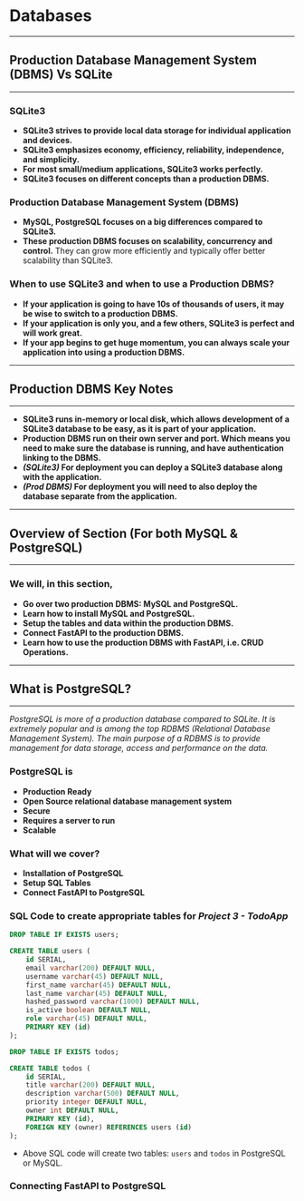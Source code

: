 # Databases

---

## Production Database Management System (DBMS) Vs SQLite

---

### SQLite3

- **SQLite3 strives to provide local data storage for individual application and devices.**
- **SQLite3 emphasizes economy, efficiency, reliability, independence, and simplicity.**
- **For most small/medium applications, SQLite3 works perfectly.**
- **SQLite3 focuses on different concepts than a production DBMS.**

### Production Database Management System (DBMS)

- **MySQL, PostgreSQL focuses on a big differences compared to SQLite3.**
- **These production DBMS focuses on scalability, concurrency and control.** They can grow more efficiently and typically offer better scalability than SQLite3.

### When to use SQLite3 and when to use a Production DBMS?

- **If your application is going to have 10s of thousands of users, it may be wise to switch to a production DBMS.**
- **If your application is only you, and a few others, SQLite3 is perfect and will work great.**
- **If your app begins to get huge momentum, you can always scale your application into using a production DBMS.**

---

## Production DBMS Key Notes

---

- **SQLite3 runs in-memory or local disk, which allows development of a SQLite3 database to be easy, as it is part of your application.**
- **Production DBMS run on their own server and port. Which means you need to make sure the database is running, and have authentication linking to the DBMS.**
- **_(SQLite3)_ For deployment you can deploy a SQLite3 database along with the application.**
- **_(Prod DBMS)_ For deployment you will need to also deploy the database separate from the application.**

---

## Overview of Section (For both MySQL & PostgreSQL)

---

### We will, in this section,

- **Go over two production DBMS: MySQL and PostgreSQL.**
- **Learn how to install MySQL and PostgreSQL.**
- **Setup the tables and data within the production DBMS.**
- **Connect FastAPI to the production DBMS.**
- **Learn how to use the production DBMS with FastAPI, i.e. CRUD Operations.**

---

## What is PostgreSQL?

---
 _PostgreSQL is more of a production database compared to SQLite. It is extremely popular and is among the top RDBMS (Relational Database Management System). The main purpose of a RDBMS is to provide management for data storage, access and performance on the data._

### PostgreSQL is
- **Production Ready**
- **Open Source relational database management system**
- **Secure**
- **Requires a server to run**
- **Scalable**

### What will we cover?
- **Installation of PostgreSQL**
- **Setup SQL Tables**
- **Connect FastAPI to PostgreSQL**

### SQL Code to create appropriate tables for _Project 3 - TodoApp_
```sql
DROP TABLE IF EXISTS users;

CREATE TABLE users (
    id SERIAL,
    email varchar(200) DEFAULT NULL,
    username varchar(45) DEFAULT NULL,
    first_name varchar(45) DEFAULT NULL,
    last_name varchar(45) DEFAULT NULL,
    hashed_password varchar(1000) DEFAULT NULL,
    is_active boolean DEFAULT NULL,
    role varchar(45) DEFAULT NULL,
    PRIMARY KEY (id)
);

DROP TABLE IF EXISTS todos;

CREATE TABLE todos (
    id SERIAL,
    title varchar(200) DEFAULT NULL,
    description varchar(500) DEFAULT NULL,
    priority integer DEFAULT NULL,
    owner int DEFAULT NULL,
    PRIMARY KEY (id),
    FOREIGN KEY (owner) REFERENCES users (id)
);
```
- Above SQL code will create two tables: `users` and `todos` in PostgreSQL or MySQL.

### Connecting FastAPI to PostgreSQL
